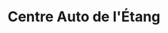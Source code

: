 ---
title: "Centre Auto de l'Étang"
url: /chateauneuf-sur-charente/centre-auto-de-letang/
shop: réparation de voitures
---
